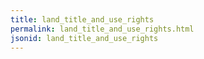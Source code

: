 ```yaml
---
title: land_title_and_use_rights
permalink: land_title_and_use_rights.html
jsonid: land_title_and_use_rights
---
```

